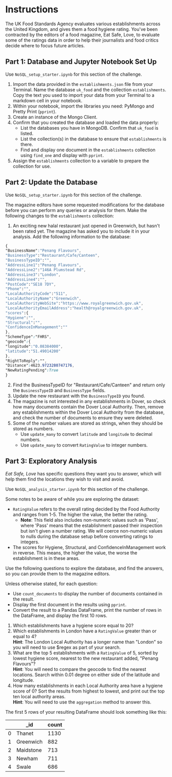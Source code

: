 # Instructions
The UK Food Standards Agency evaluates various establishments across the United Kingdom, and gives them a food hygiene rating. You've been contracted by the editors of a food magazine, Eat Safe, Love, to evaluate some of the ratings data in order to help their journalists and food critics decide where to focus future articles.

## Part 1: Database and Jupyter Notebook Set Up

Use `NoSQL_setup_starter.ipynb` for this section of the challenge. 
1. Import the data provided in the `establishments.json` file from your Terminal. Name the database `uk_food` and the collection `establishments`. Copy the text you used to import your data from your Terminal to a markdown cell in your notebook.
2. Within your notebook, import the libraries you need: PyMongo and Pretty Print (`pprint`). 
3. Create an instance of the Mongo Client. 
4. Confirm that you created the database and loaded the data properly:
   * List the databases you have in MongoDB. Confirm that `uk_food` is listed.
   * List the collection(s) in the database to ensure that `establishments` is there. 
   * Find and display one document in the `establishments` collection using `find_one` and display with `pprint`.
5. Assign the `establishments` collection to a variable to prepare the collection for use.

## Part 2: Update the Database
Use `NoSQL_setup_starter.ipynb` for this section of the challenge.

The magazine editors have some requested modifications for the database before you can perform any queries or analysis for them. Make the following changes to the `establishments` collection:

1. An exciting new halal restaurant just opened in Greenwich, but hasn't been rated yet. The magazine has asked you to include it in your analysis. Add the following information to the database:

```css
{
"BusinessName":"Penang Flavours",
"BusinessType":"Restaurant/Cafe/Canteen",
"BusinessTypeID":"",
"AddressLine1":"Penang Flavours",
"AddressLine2":"146A Plumstead Rd",
"AddressLine3":"London",
"AddressLine4":"",
"PostCode":"SE18 7DY",
"Phone":"",
"LocalAuthorityCode":"511",
"LocalAuthorityName":"Greenwich",
"LocalAuthorityWebSite":"https://www.royalgreenwich.gov.uk",
"LocalAuthorityEmailAddress":"health@royalgreenwich.gov.uk",
"scores":{
"Hygiene":"",
"Structural":"",
"ConfidenceInManagement":""
},
"SchemeType":"FHRS",
"geocode":{
"longitude":"0.08384000",
"latitude":"51.49014200"
},
"RightToReply":"",
"Distance":4623.9723280747176,
"NewRatingPending":True
}
```
2. Find the BusinessTypeID for "Restaurant/Cafe/Canteen" and return only the `BusinessTypeID` and `BusinessType` fields. 
3. Update the new restaurant with the `BusinessTypeID` you found. 
4. The magazine is not interested in any establishments in Dover, so check how many documents contain the Dover Local Authority. Then, remove any establishments within the Dover Local Authority from the database, and check the number of documents to ensure they were deleted. 
5. Some of the number values are stored as strings, when they should be stored as numbers.
   * Use `update_many` to convert `latitude` and `longitude` to decimal numbers.
   * Use `update_many` to convert `RatingValue` to integer numbers.
   

## Part 3: Exploratory Analysis
_Eat Safe, Love_ has specific questions they want you to answer, which will help them find the locations they wish to visit and avoid.

Use `NoSQL_analysis_starter.ipynb` for this section of the challenge.

Some notes to be aware of while you are exploring the dataset:

* `RatingValue` refers to the overall rating decided by the Food Authority and ranges from 1-5. The higher the value, the better the rating.
  * **Note**: This field also includes non-numeric values such as 'Pass', where 'Pass' means that the establishment passed their inspection but isn't given a number rating. We will coerce non-numeric values to nulls during the database setup before converting ratings to integers.
* The scores for Hygiene, Structural, and ConfidenceInManagement work in reverse. This means, the higher the value, the worse the establishment is in these areas.

Use the following questions to explore the database, and find the answers, so you can provide them to the magazine editors.

Unless otherwise stated, for each question:

* Use `count_documents` to display the number of documents contained in the result. 
* Display the first document in the results using `pprint`. 
* Convert the result to a Pandas DataFrame, print the number of rows in the DataFrame, and display the first 10 rows.


1. Which establishments have a hygiene score equal to 20? 
2. Which establishments in London have a `RatingValue` greater than or equal to 4?
<br/>**Hint**: The London Local Authority has a longer name than "London" so you will need to use $regex as part of your search. 
3. What are the top 5 establishments with a `RatingValue` of 5, sorted by lowest hygiene score, nearest to the new restaurant added, "Penang Flavours"?
<br/>**Hint**: You will need to compare the geocode to find the nearest locations. Search within 0.01 degree on either side of the latitude and longitude. 
4. How many establishments in each Local Authority area have a hygiene score of 0? Sort the results from highest to lowest, and print out the top ten local authority areas.
<br/>**Hint**: You will need to use the `aggregation` method to answer this.

The first 5 rows of your resulting DataFrame should look something like this:

|   | _id       | count |
|---|-----------|-------|
| 0 | Thanet    | 1130  |
| 1 | Greenwich | 882   |
| 2 | Maidstone | 713   |
| 3 | Newham    | 711   |
| 4 | Swale     | 686   |
